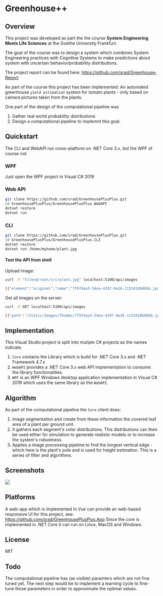 # Greenhouse++

## Overview

This project was developed as part the the course __System Engineering Meets Life Sciences__ at the Goethe University Frankfurt.

The goal of the course was to design a system which combines System Engineering practices with Cognitive Systems to make predictions about system with uncertain behavior/probability distributions.

The project report can be found here: https://github.com/srad/Greenhouse-Report

As part of the course this project has been implemented: An automated greenhouse `yield estimation` system for tomato plants - only based on camera pictures taken from the plants.

One part of the design of the computational pipeline was
1. Gather real world probability distributions
1. Design a computational pipeline to implemnt this goal.

## Quickstart

The CLI and WebAPI run cross-platform on .NET Core 3.x, but the WPF of course not.

### WPF

Just open the WPF project in Visual C# 2019

### Web API

```bash
git clone https://github.com/srad/GreenhousePlusPlus.git
cd GreenhousePlusPlus/GreenhousePlusPlus.WebAPI
dotnet restore
dotnet run
```

### CLI

```bash
git clone https://github.com/srad/GreenhousePlusPlus.git
cd GreenhousePlusPlus/GreenhousePlusPlus.CLI
dotnet restore
dotnet run /home/myhome/plant.jpg
```

#### Test the API from shell

Upload image:

```bash
curl -F "file=@/root/src/plant.jpg" localhost:5100/api/images

[{"element":"original","name":"7f974aa3-54ea-4297-be26-1153418600bb.jpg","path":"/Static/Images/Original/7f974aa3-54ea-4297-be26-1153418600bb.jpg"},{"element":"blur","name":"blur_7f974aa3-54ea-4297-be26-1153418600bb.png",...]
```

Get all images on the server:
 
```bash
curl -X GET localhost:5100/api/images

[{"path":"/Static/Images/Thumbs/7f974aa3-54ea-4297-be26-1153418600bb.jpg","name":"7f974aa3-54ea-4297-be26-1153418600bb.jpg"}]
```

## Implementation

This Visual Studio project is split into mutiple C# projects as the names indicate.
1. `Core` contains the Library which is build for .NET Core 3.x and .NET Framework 4.7.x
1. `WebAPI` provides a .NET Core 3.x web API implementation to consume the library functionalities.
1. `WPF` is an WPF Windows desktop application implementation in Visual C# 2019 which uses the same library as the `WebAPI`.

## Algorithm

As part of the computational pipeline the `Core` client does:
1. Image segmentation and create from these information the covered leaf area of a plant per ground unit.
1. It gathers each segment's color distributions. This distributions can then be used either for simulation to generate realistic models or to increase the system's robustness.
1. Applies a image processing pipeline to find the longest vertical edge - which here is the plant's pole and is used for height estimation. This is a series of filter and algorithms.

## Screenshots

![](https://raw.githubusercontent.com/srad/GreenhousePP/master/Docs/Images/ui3.jpg)

## Platforms

A web-app which is implemented in Vue can provide an web-based responsive UI for this project, see: https://github.com/srad/GreenhousePlusPlus.App
Since the core is implemented in .NET Core it can run on Linux, MacOS and Windows.

## License 

MIT

## Todo

The computational pipeline has (as visible) paramters which are not fine tuned yet. The next step would be to implement a learning cycle to fine-tune those parameters in order to approximate the optimal values.

